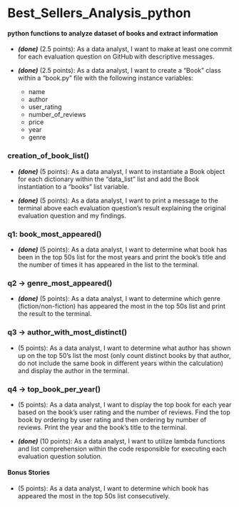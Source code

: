 # Best_Sellers_Analysis_python
#### python functions to analyze dataset of books and extract information

- ***(done)*** (2.5 points): As a data analyst, I want to make at least one commit for each evaluation question on GitHub with descriptive messages.  

- ***(done)*** (2.5 points): As a data analyst, I want to create a “Book” class within a “book.py” file with the following instance variables: 
    - name 
    - author 
    - user_rating 
    - number_of_reviews 
    - price 
    - year 
    - genre 

### creation_of_book_list()
- ***(done)*** (5 points): As a data analyst, I want to instantiate a Book object for each dictionary within the “data_list” list and add the Book instantiation to a “books” list variable.  

- ***(done)*** (5 points): As a data analyst, I want to print a message to the terminal above each evaluation question’s result explaining the original evaluation question and my findings.  

### q1: book_most_appeared()
- ***(done)*** (5 points): As a data analyst, I want to determine what book has been in the top 50s list for the most years and print the book’s title and the number of times it has appeared in the list to the terminal. 

### q2 -> genre_most_appeared()
- ***(done)*** (5 points): As a data analyst, I want to determine which genre (fiction/non-fiction) has appeared the most in the top 50s list and print the result to the terminal. 

### q3 -> author_with_most_distinct()
- (5 points): As a data analyst, I want to determine what author has shown up on the top 50’s list the most (only count distinct books by that author, do not include the same book in different years within the calculation) and display the author in the terminal. 

### q4 -> top_book_per_year()
- (5 points): As a data analyst, I want to display the top book for each year based on the book’s user rating and the number of reviews. Find the top book by ordering by user rating and then ordering by number of reviews. Print the year and the book’s title to the terminal. 

- ***(done)*** (10 points): As a data analyst, I want to utilize lambda functions and list comprehension within the code responsible for executing each evaluation question solution. 
 

#### Bonus Stories
- (5 points): As a data analyst, I want to determine which book has appeared the most in the top 50s list consecutively.
